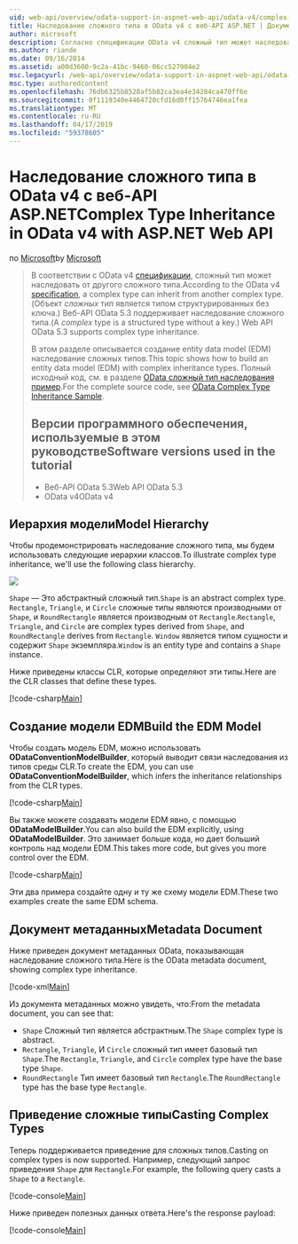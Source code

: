 ```yaml
---
uid: web-api/overview/odata-support-in-aspnet-web-api/odata-v4/complex-type-inheritance-in-odata-v4
title: Наследование сложного типа в OData v4 с веб-API ASP.NET | Документация Майкрософт
author: microsoft
description: Согласно спецификации OData v4 сложный тип может наследовать от другого сложного типа. (Сложный тип является структурированного типа без ключа). Веб-API...
ms.author: riande
ms.date: 09/16/2014
ms.assetid: a00d3600-9c2a-41bc-9460-06cc527904e2
msc.legacyurl: /web-api/overview/odata-support-in-aspnet-web-api/odata-v4/complex-type-inheritance-in-odata-v4
msc.type: authoredcontent
ms.openlocfilehash: 76db6325b8528af5b82ca3ea4e34284ca470ff6e
ms.sourcegitcommit: 0f1119340e4464720cfd16d0ff15764746ea1fea
ms.translationtype: MT
ms.contentlocale: ru-RU
ms.lasthandoff: 04/17/2019
ms.locfileid: "59378605"
---
```

# <a name="complex-type-inheritance-in-odata-v4-with-aspnet-web-api"></a><span data-ttu-id="86a1e-104">Наследование сложного типа в OData v4 с веб-API ASP.NET</span><span class="sxs-lookup"><span data-stu-id="86a1e-104">Complex Type Inheritance in OData v4 with ASP.NET Web API</span></span>

<span data-ttu-id="86a1e-105">по [Microsoft](https://github.com/microsoft)</span><span class="sxs-lookup"><span data-stu-id="86a1e-105">by [Microsoft](https://github.com/microsoft)</span></span>

> <span data-ttu-id="86a1e-106">В соответствии с OData v4 [спецификации](http://www.odata.org/documentation/odata-version-4-0/), сложный тип может наследовать от другого сложного типа.</span><span class="sxs-lookup"><span data-stu-id="86a1e-106">According to the OData v4 [specification](http://www.odata.org/documentation/odata-version-4-0/), a complex type can inherit from another complex type.</span></span> <span data-ttu-id="86a1e-107">(Объект *сложных* тип является типом структурированных без ключа.) Веб-API OData 5.3 поддерживает наследование сложного типа.</span><span class="sxs-lookup"><span data-stu-id="86a1e-107">(A *complex* type is a structured type without a key.) Web API OData 5.3 supports complex type inheritance.</span></span>
> 
> <span data-ttu-id="86a1e-108">В этом разделе описывается создание entity data model (EDM) наследование сложных типов.</span><span class="sxs-lookup"><span data-stu-id="86a1e-108">This topic shows how to build an entity data model (EDM) with complex inheritance types.</span></span> <span data-ttu-id="86a1e-109">Полный исходный код, см. в разделе [OData сложный тип наследования пример](http://aspnet.codeplex.com/sourcecontrol/latest#Samples/WebApi/OData/v4/ODataComplexTypeInheritanceSample/ReadMe.txt).</span><span class="sxs-lookup"><span data-stu-id="86a1e-109">For the complete source code, see [OData Complex Type Inheritance Sample](http://aspnet.codeplex.com/sourcecontrol/latest#Samples/WebApi/OData/v4/ODataComplexTypeInheritanceSample/ReadMe.txt).</span></span>
> 
> ## <a name="software-versions-used-in-the-tutorial"></a><span data-ttu-id="86a1e-110">Версии программного обеспечения, используемые в этом руководстве</span><span class="sxs-lookup"><span data-stu-id="86a1e-110">Software versions used in the tutorial</span></span>
> 
> 
> - <span data-ttu-id="86a1e-111">Веб-API OData 5.3</span><span class="sxs-lookup"><span data-stu-id="86a1e-111">Web API OData 5.3</span></span>
> - <span data-ttu-id="86a1e-112">OData v4</span><span class="sxs-lookup"><span data-stu-id="86a1e-112">OData v4</span></span>


## <a name="model-hierarchy"></a><span data-ttu-id="86a1e-113">Иерархия модели</span><span class="sxs-lookup"><span data-stu-id="86a1e-113">Model Hierarchy</span></span>

<span data-ttu-id="86a1e-114">Чтобы продемонстрировать наследование сложного типа, мы будем использовать следующие иерархии классов.</span><span class="sxs-lookup"><span data-stu-id="86a1e-114">To illustrate complex type inheritance, we'll use the following class hierarchy.</span></span>

![](complex-type-inheritance-in-odata-v4/_static/image1.png)

<span data-ttu-id="86a1e-115">`Shape` — Это абстрактный сложный тип.</span><span class="sxs-lookup"><span data-stu-id="86a1e-115">`Shape` is an abstract complex type.</span></span> <span data-ttu-id="86a1e-116">`Rectangle`, `Triangle`, и `Circle` сложные типы являются производными от `Shape`, и `RoundRectangle` является производным от `Rectangle`.</span><span class="sxs-lookup"><span data-stu-id="86a1e-116">`Rectangle`, `Triangle`, and `Circle` are complex types derived from `Shape`, and `RoundRectangle` derives from `Rectangle`.</span></span> <span data-ttu-id="86a1e-117">`Window` является типом сущности и содержит `Shape` экземпляра.</span><span class="sxs-lookup"><span data-stu-id="86a1e-117">`Window` is an entity type and contains a `Shape` instance.</span></span>

<span data-ttu-id="86a1e-118">Ниже приведены классы CLR, которые определяют эти типы.</span><span class="sxs-lookup"><span data-stu-id="86a1e-118">Here are the CLR classes that define these types.</span></span>

[!code-csharp[Main](complex-type-inheritance-in-odata-v4/samples/sample1.cs)]

## <a name="build-the-edm-model"></a><span data-ttu-id="86a1e-119">Создание модели EDM</span><span class="sxs-lookup"><span data-stu-id="86a1e-119">Build the EDM Model</span></span>

<span data-ttu-id="86a1e-120">Чтобы создать модель EDM, можно использовать **ODataConventionModelBuilder**, который выводит связи наследования из типов среды CLR.</span><span class="sxs-lookup"><span data-stu-id="86a1e-120">To create the EDM, you can use **ODataConventionModelBuilder**, which infers the inheritance relationships from the CLR types.</span></span>

[!code-csharp[Main](complex-type-inheritance-in-odata-v4/samples/sample2.cs)]

<span data-ttu-id="86a1e-121">Вы также можете создавать модели EDM явно, с помощью **ODataModelBuilder**.</span><span class="sxs-lookup"><span data-stu-id="86a1e-121">You can also build the EDM explicitly, using **ODataModelBuilder**.</span></span> <span data-ttu-id="86a1e-122">Это занимает больше кода, но дает больший контроль над модели EDM.</span><span class="sxs-lookup"><span data-stu-id="86a1e-122">This takes more code, but gives you more control over the EDM.</span></span>

[!code-csharp[Main](complex-type-inheritance-in-odata-v4/samples/sample3.cs)]

<span data-ttu-id="86a1e-123">Эти два примера создайте одну и ту же схему модели EDM.</span><span class="sxs-lookup"><span data-stu-id="86a1e-123">These two examples create the same EDM schema.</span></span>

## <a name="metadata-document"></a><span data-ttu-id="86a1e-124">Документ метаданных</span><span class="sxs-lookup"><span data-stu-id="86a1e-124">Metadata Document</span></span>

<span data-ttu-id="86a1e-125">Ниже приведен документ метаданных OData, показывающая наследование сложного типа.</span><span class="sxs-lookup"><span data-stu-id="86a1e-125">Here is the OData metadata document, showing complex type inheritance.</span></span>

[!code-xml[Main](complex-type-inheritance-in-odata-v4/samples/sample4.xml?highlight=13,17,25,30)]

<span data-ttu-id="86a1e-126">Из документа метаданных можно увидеть, что:</span><span class="sxs-lookup"><span data-stu-id="86a1e-126">From the metadata document, you can see that:</span></span>

- <span data-ttu-id="86a1e-127">`Shape` Сложный тип является абстрактным.</span><span class="sxs-lookup"><span data-stu-id="86a1e-127">The `Shape` complex type is abstract.</span></span>
- <span data-ttu-id="86a1e-128">`Rectangle`, `Triangle`, И `Circle` сложный тип имеет базовый тип `Shape`.</span><span class="sxs-lookup"><span data-stu-id="86a1e-128">The `Rectangle`, `Triangle`, and `Circle` complex type have the base type `Shape`.</span></span>
- <span data-ttu-id="86a1e-129">`RoundRectangle` Тип имеет базовый тип `Rectangle`.</span><span class="sxs-lookup"><span data-stu-id="86a1e-129">The `RoundRectangle` type has the base type `Rectangle`.</span></span>

## <a name="casting-complex-types"></a><span data-ttu-id="86a1e-130">Приведение сложные типы</span><span class="sxs-lookup"><span data-stu-id="86a1e-130">Casting Complex Types</span></span>

<span data-ttu-id="86a1e-131">Теперь поддерживается приведение для сложных типов.</span><span class="sxs-lookup"><span data-stu-id="86a1e-131">Casting on complex types is now supported.</span></span> <span data-ttu-id="86a1e-132">Например, следующий запрос приведения `Shape` для `Rectangle`.</span><span class="sxs-lookup"><span data-stu-id="86a1e-132">For example, the following query casts a `Shape` to a `Rectangle`.</span></span>

[!code-console[Main](complex-type-inheritance-in-odata-v4/samples/sample5.cmd)]

<span data-ttu-id="86a1e-133">Ниже приведен полезных данных ответа.</span><span class="sxs-lookup"><span data-stu-id="86a1e-133">Here's the response payload:</span></span>

[!code-console[Main](complex-type-inheritance-in-odata-v4/samples/sample6.cmd)]
